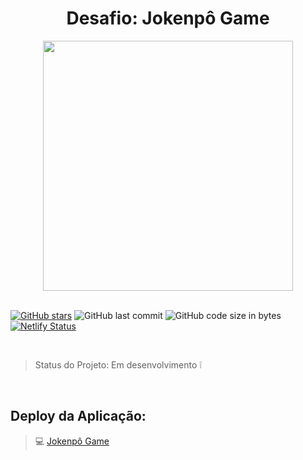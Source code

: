 <h1 align="center">Desafio: Jokenpô Game</h1>

<p align="center">

  <a href="https://quem-indica.herokuapp.com/">
    <img src="https://media.giphy.com/media/MFyrNn1ukOMWfmA6e1/giphy.gif" width="400">
  </a>

<br>
<br>


[![GitHub stars](https://img.shields.io/github/stars/millenamoschella/jokenpo)](https://github.com/millenamoschella/quemindica/stargazers)
![GitHub last commit](https://img.shields.io/github/last-commit/millenamoschella/jokenpo)
![GitHub code size in bytes](https://img.shields.io/github/languages/code-size/millenamoschella/jokenpo)
[![Netlify Status](https://api.netlify.com/api/v1/badges/6f38bf2b-298c-4152-8980-834668082490/deploy-status)](https://app.netlify.com/sites/jogo-jokenpo/deploys)



<br>

> Status do Projeto: Em desenvolvimento :grey_exclamation:

<br>

## Deploy da Aplicação: 

> :computer: [Jokenpô Game](https://jogo-jokenpo.netlify.app/)

</p>